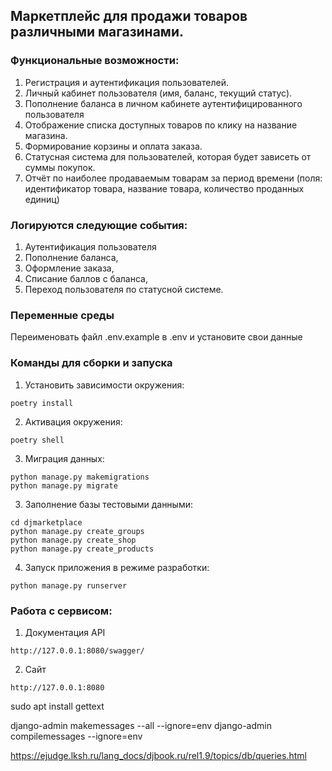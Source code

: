 ## Маркетплейс для продажи товаров различными магазинами.

### Функциональные возможности:
1. Регистрация и аутентификация пользователей.
2. Личный кабинет пользователя (имя, баланс, текущий статус).
3. Пополнение баланса в личном кабинете аутентифицированного пользователя
4. Отображение списка доступных товаров по клику на название магазина.
5. Формирование корзины и оплата заказа.
6. Статусная система для пользователей, которая будет зависеть от суммы покупок.
7. Отчёт по наиболее продаваемым товарам за период времени (поля: идентификатор товара, название товара, количество проданных единиц)

### Логируются следующие события:
1. Аутентификация пользователя
2. Пополнение баланса,
3. Оформление заказа,
4. Списание баллов с баланса,
5. Переход пользователя по статусной системе.


### Переменные среды
Переименовать файл .env.example в .env и установите свои данные

### Команды для сборки и запуска

1. Установить зависимости окружения: 
```
poetry install
```
2. Активация окружения: 
```
poetry shell
```
3. Миграция данных: 
```
python manage.py makemigrations
python manage.py migrate
```
3. Заполнение базы тестовыми данными:
```
cd djmarketplace
python manage.py create_groups
python manage.py create_shop
python manage.py create_products
```

4. Запуск приложения в режиме разработки:
```
python manage.py runserver
```

### Работа с сервисом:
1. Документация API
```
http://127.0.0.1:8080/swagger/
```
2. Сайт
```
http://127.0.0.1:8080
```

sudo apt install gettext

django-admin makemessages --all --ignore=env
django-admin compilemessages --ignore=env


https://ejudge.lksh.ru/lang_docs/djbook.ru/rel1.9/topics/db/queries.html